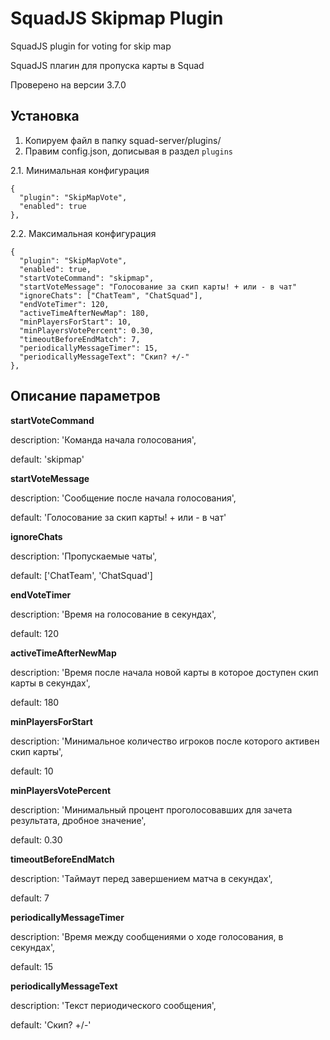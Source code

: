 # SquadJS Skipmap Plugin
SquadJS plugin for voting for skip map

SquadJS плагин для пропуска карты в Squad

Проверено на версии 3.7.0

## Установка

1. Копируем файл в папку squad-server/plugins/
2. Правим config.json, дописывая в раздел `plugins`

2.1. Минимальная конфигурация
```
{
  "plugin": "SkipMapVote",
  "enabled": true
},
```

2.2. Максимальная конфигурация
```
{
  "plugin": "SkipMapVote",
  "enabled": true,
  "startVoteCommand": "skipmap",
  "startVoteMessage": "Голосование за скип карты! + или - в чат"
  "ignoreChats": ["ChatTeam", "ChatSquad"],
  "endVoteTimer": 120,
  "activeTimeAfterNewMap": 180,
  "minPlayersForStart": 10,
  "minPlayersVotePercent": 0.30,
  "timeoutBeforeEndMatch": 7,
  "periodicallyMessageTimer": 15,
  "periodicallyMessageText": "Скип? +/-"
},
```

## Описание параметров

**startVoteCommand**
  
  description: 'Команда начала голосования',
  
  default: 'skipmap'
  
**startVoteMessage**
  
  description: 'Сообщение после начала голосования',
  
  default: 'Голосование за скип карты! + или - в чат'

**ignoreChats**

  description: 'Пропускаемые чаты',

  default: ['ChatTeam', 'ChatSquad']

**endVoteTimer**
  
  description: 'Время на голосование в секундах',
  
  default: 120

**activeTimeAfterNewMap**
  
  description: 'Время после начала новой карты в которое доступен скип карты в секундах',
  
  default: 180

**minPlayersForStart**
  
  description: 'Минимальное количество игроков после которого активен скип карты',
  
  default: 10

**minPlayersVotePercent**
  
  description: 'Минимальный процент проголосовавших для зачета результата, дробное значение',
  
  default: 0.30

**timeoutBeforeEndMatch**
  
  description: 'Таймаут перед завершением матча в секундах',
  
  default: 7

**periodicallyMessageTimer**
  
  description: 'Время между сообщениями о ходе голосования, в секундах',
  
  default: 15

**periodicallyMessageText**
  
  description: 'Текст периодического сообщения',
  
  default: 'Скип? +/-'
